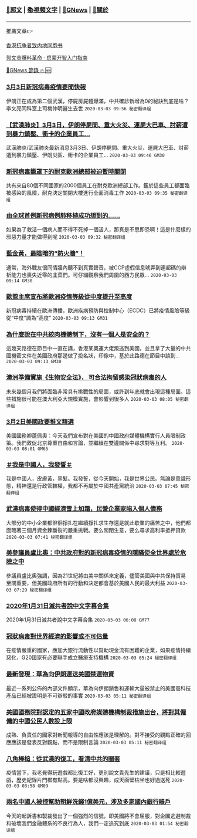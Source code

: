 ###  [:eagle:郭文](https://github.com/ourhimalayas/txt) | [:books:視頻文字](https://github.com/ourhimalayas/txt/blob/master/content/README.md) | [:newspaper:GNews](https://github.com/ourhimalayas/txt/blob/master/content/gnews/README.md) | [:pray:關於](https://github.com/ourhimalayas/home/tree/master/about)
---

推薦文章:point_right:

[香港抗争者致内地同胞书](https://github.com/ourhimalayas/news/blob/master/2019/08/a_letter_from_the_hong_kong_people.md)

[郭文贵爆料革命 · 启蒙开智入门指南](https://github.com/ourhimalayas/txt/issues/1)

[:newspaper:GNews 節錄 :fire: :new:](https://github.com/ourhimalayas/txt/blob/master/content/gnews/README.md) 



### [3月3日新冠病毒疫情要聞快報](/content/gnews/1/README.md)

伊朗正在成為第二個武漢，停屍房屍體爆滿，中共確診新增為0的秘訣到底是啥？李文亮同科室上司梅仲明醫生去世  `2020-03-03 09:56 秘密翻译组`

### [【武漢肺炎】3月3日，伊朗停屍間、重大火災、運屍大巴車、討薪遭到暴力鎮壓、衝卡的企業員工&#8230;](/content/gnews/2/README.md)

武漢肺炎/武漢肺炎最新消息3月3日、伊朗停屍間、重大火災、運屍大巴車、討薪遭到暴力鎮壓、伊朗災區、衝卡的企業員工...  `2020-03-03 09:46 GM30`

### [新冠病毒籠罩下的耐克歐洲總部被迫暫時關閉](/content/gnews/3/README.md)

共有來自80個不同國家的2000個員工在耐克歐洲總部工作。鑑於這些員工都面臨被感染的風險，耐克決定關閉大樓進行全面消毒工作  `2020-03-03 09:35 秘密翻译组`

### [由全球首例新冠病例肺移植成功想到的……](/content/gnews/4/README.md)

如果為了救活一個病人而不得不死掉一個活人，那真是不思即恐啊！這是什麼樣的邪惡力量才能做得到呢  `2020-03-03 09:32 秘密翻译组`

### [藍金黃，最陰暗的“防火牆”！](/content/gnews/5/README.md)

通常，海外戰友很同情牆內聽不到真實聲音，被CCP虛假信息唬弄到連超碼的辯析能力也喪失近零的韭菜們。可仔細觀察我們周圍的西方民眾...  `2020-03-03 09:14 GM30`

### [歐盟主席宣布將歐洲疫情等級從中度提升至高度](/content/gnews/6/README.md)

新冠病毒持續在歐洲傳播，歐洲疾病預防與控制中心（ECDC）已將疫情風險等級從“中度”調為“高度”  `2020-03-03 09:13 GM31`

### [為什麼說在中共絞肉機體制下，沒有一個人是安全的？](/content/gnews/7/README.md)

這幾天路德在節目中一直在講，香港某奧運大佬叛逃到美國，並且拿了大量的中共國機密文件在美國政府那邊做了投名狀，印像中，基於此路德在節目中談到...  `2020-03-03 09:13 GM30`

### [澳洲準備實施《生物安全法》， 可合法拘留感染冠狀病毒的人](/content/gnews/8/README.md)

未來幾個月我們將面臨非常具有挑戰性的局面，或許到年底就會出現這種局面。這些措施很可能在澳大利亞大規模實施，會影響到很多人  `2020-03-03 08:05 秘密翻译组`

### [3月2日美國政要推文精選](/content/gnews/9/README.md)

美國國務卿蓬佩奧：今天我們宣布對在美國的中國政府媒體機構實行人員限制政策。我們敦促北京尊重自由和言論，並繼續在雙邊關係中尋求對等互利。  `2020-03-03 08:01 GM65`

### [＃我是中國人，我發誓＃](/content/gnews/10/README.md)

我是中國人，皮膚黃，黑髮。我發誓，從今天開始，我是世界公民。無論是意識形態，精神還是行政管轄權，我都不再屬於中國共產黨統治  `2020-03-03 07:45 秘密翻译组`

### [武漢病毒使得中國經濟雪上加霜，民營企業家陷入個人債務](/content/gnews/11/README.md)

大部分的中小企業都徘徊掙扎在繼續掙扎求生存還是就此歇業的痛苦之中，他們都面臨著三個月資金鍊斷裂的嚴重挑戰。要么關閉生意，要么尋求高利率抵押貸款  `2020-03-03 07:41 秘密翻译组`

### [美參議員盧比奧：中共政府對的新冠病毒疫情的隱瞞使全世界處於危險之中](/content/gnews/12/README.md)

參議員盧比奧強調，因為21世紀將由美中關係來定義，儘管美國與中共保持貿易至關重要，但美國政府所有的行動和決定都會基於美國人民的最大利益  `2020-03-03 07:29 秘密翻译组`

### [2020年1月31日滅共者說中文字幕合集](/content/gnews/13/README.md)

2020年1月31日滅共者說中文字幕合集  `2020-03-03 06:08 GM77`

### [冠狀病毒對世界經濟的影響或不可估量](/content/gnews/14/README.md)

在疫情嚴重的國家，應加大銀行流動性以幫助現金流有困難的企業，如果疫情持續惡化，G20國家有必要聯手成立醫療支持機構  `2020-03-03 05:24 秘密翻译组`

### [最新發現：華為向伊朗運送美國禁運物資](/content/gnews/15/README.md)

最近一系列公佈的內部文件顯示，華為向伊朗銷售和運輸大量被禁止的美國高科技產品已經被證明是不可辯駁的事實  `2020-03-03 05:11 秘密翻译组`

### [美國國務院對認定的五家中國政府媒體機構制裁措施出台，將對其僱傭的中國公民人數設上限](/content/gnews/16/README.md)

成熟、負責任的國家對新聞報導的自由性應該是理解的。對不接受的觀點正確的回應應該是發表反對觀點，而不是限制言論  `2020-03-03 05:11 秘密翻译组`

### [八角棒槌：從武漢的復工，看清中共的圈套](/content/gnews/17/README.md)

疫情當下，我老覺得玩遊戲都比復工好，更別說文貴先生的建議，只是相比較遊戲，歷史紀錄片門檻有點高。要是啥都沒興趣，成天面壁枯坐也好過送死  `2020-03-03 03:58 GM09`

### [兩名中國人被控幫助朝鮮洗錢1億美元，涉及多家國內銀行賬戶](/content/gnews/18/README.md)

今天的起訴書和製裁發出了一個強烈的信號，即美國將不會屈服，對企圖逃避制裁和破壞我們金融體系的不良行為人，我們一定追究到底  `2020-03-03 01:54 秘密翻译组`


